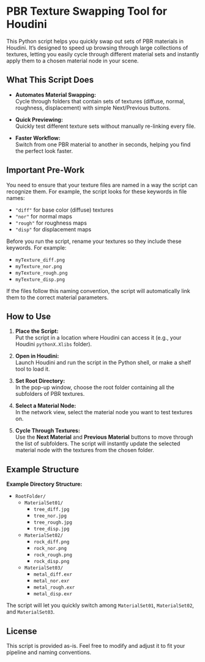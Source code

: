 # PBR Texture Swapping Tool for Houdini

This Python script helps you quickly swap out sets of PBR materials in Houdini. It’s designed to speed up browsing through large collections of textures, letting you easily cycle through different material sets and instantly apply them to a chosen material node in your scene.

## What This Script Does

- **Automates Material Swapping:**  
  Cycle through folders that contain sets of textures (diffuse, normal, roughness, displacement) with simple Next/Previous buttons.
  
- **Quick Previewing:**  
  Quickly test different texture sets without manually re-linking every file.

- **Faster Workflow:**  
  Switch from one PBR material to another in seconds, helping you find the perfect look faster.

## Important Pre-Work

You need to ensure that your texture files are named in a way the script can recognize them. For example, the script looks for these keywords in file names:  
- `"diff"` for base color (diffuse) textures  
- `"nor"` for normal maps  
- `"rough"` for roughness maps  
- `"disp"` for displacement maps

Before you run the script, rename your textures so they include these keywords. For example:  
- `myTexture_diff.png`  
- `myTexture_nor.png`  
- `myTexture_rough.png`  
- `myTexture_disp.png`

If the files follow this naming convention, the script will automatically link them to the correct material parameters.

## How to Use

1. **Place the Script:**  
   Put the script in a location where Houdini can access it (e.g., your Houdini `pythonX.Xlibs` folder).

2. **Open in Houdini:**  
   Launch Houdini and run the script in the Python shell, or make a shelf tool to load it.

3. **Set Root Directory:**  
   In the pop-up window, choose the root folder containing all the subfolders of PBR textures.

4. **Select a Material Node:**  
   In the network view, select the material node you want to test textures on.

5. **Cycle Through Textures:**  
   Use the **Next Material** and **Previous Material** buttons to move through the list of subfolders. The script will instantly update the selected material node with the textures from the chosen folder.

## Example Structure

**Example Directory Structure:**

- `RootFolder/`
  - `MaterialSet01/`
    - `tree_diff.jpg`
    - `tree_nor.jpg`
    - `tree_rough.jpg`
    - `tree_disp.jpg`
  - `MaterialSet02/`
    - `rock_diff.png`
    - `rock_nor.png`
    - `rock_rough.png`
    - `rock_disp.png`
  - `MaterialSet03/`
    - `metal_diff.exr`
    - `metal_nor.exr`
    - `metal_rough.exr`
    - `metal_disp.exr`

The script will let you quickly switch among `MaterialSet01`, `MaterialSet02`, and `MaterialSet03`.

## License

This script is provided as-is. Feel free to modify and adjust it to fit your pipeline and naming conventions.






